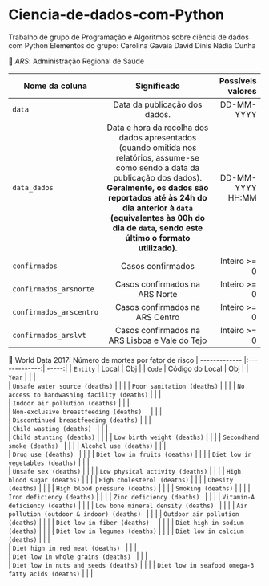 # Ciencia-de-dados-com-Python
Trabalho de grupo de Programação e Algoritmos sobre ciência de dados com Python
Elementos do grupo:
Carolina Gavaia
David Dinis
Nádia Cunha


📝 _ARS_: Administração Regional de Saúde 

| Nome da coluna        | Significado           | Possíveis valores  |
| ------------- |:-------------:| -----:|
| `data` | Data da publicação dos dados. | DD-MM-YYYY |
| `data_dados` | Data e hora da recolha dos dados apresentados (quando omitida nos relatórios, assume-se como sendo a data da publicação dos dados). **Geralmente, os dados são reportados até às 24h do dia anterior à `data` (equivalentes às 00h do dia de `data`, sendo este último o formato utilizado).** | DD-MM-YYYY HH:MM|
| `confirmados` | Casos confirmados      | Inteiro >= 0 |
| `confirmados_arsnorte` | Casos confirmados na ARS Norte      | Inteiro >= 0 |
| `confirmados_arscentro` | Casos confirmados na ARS Centro      | Inteiro >= 0 |
| `confirmados_arslvt` | Casos confirmados na ARS Lisboa e Vale do Tejo      | Inteiro >= 0 |

📝 World Data 2017: Número de mortes por fator de risco
| ------------- |:-------------:| -----:|
| `Entity` | Local      | Obj |
| `Code` |    Código do Local     | Obj |
| `Year` |         | |         
| `Unsafe water source (deaths)` |            |    |
| `Poor sanitation (deaths)` | |         |
| `No access to handwashing facility (deaths)` | | |         
| `Indoor air pollution (deaths)` | | |         
| `Non-exclusive breastfeeding (deaths)  ` | | |         
| `Discontinued breastfeeding (deaths)` | | |         
| `Child wasting (deaths) ` | |         |                                          
| `Child stunting (deaths)` | |         |
| `Low birth weight (deaths)` | |         |
| `Secondhand smoke (deaths) ` | |         |
| `Alcohol use (deaths)` |  |         |                      
| `Drug use (deaths) ` | |         |
| `Diet low in fruits (deaths)` | |         |
| `Diet low in vegetables (deaths)` |     |         |                                      
| `Unsafe sex (deaths)` | |         |
| `Low physical activity (deaths)` | |         |
| `High blood sugar (deaths)` | |         |
| `High cholesterol (deaths)` | |         |
| `Obesity (deaths)` | |         |
| `High blood pressure (deaths)` | |         |
| `Smoking (deaths)` | |         |
| `Iron deficiency (deaths)` | |         |
| `Zinc deficiency (deaths) ` | |         |
| `Vitamin-A deficiency (deaths)` | |         |
| `Low bone mineral density (deaths) ` | |         |
| `Air pollution (outdoor & indoor) (deaths) ` | |         |
| `Outdoor air pollution (deaths)` | |         |
| `Diet low in fiber (deaths)  ` | |         |
| `Diet high in sodium (deaths)` | |         |
| `Diet low in legumes (deaths)` | |         |
| `Diet low in calcium (deaths)` |   |         |                                                                      
| `Diet high in red meat (deaths) ` |       |         |                
| `Diet low in whole grains (deaths) ` |     |         |              
| `Diet low in nuts and seeds (deaths)` |          |         |
| `Diet low in seafood omega-3 fatty acids (deaths)` |     |         |                                       
                                                                                                           

